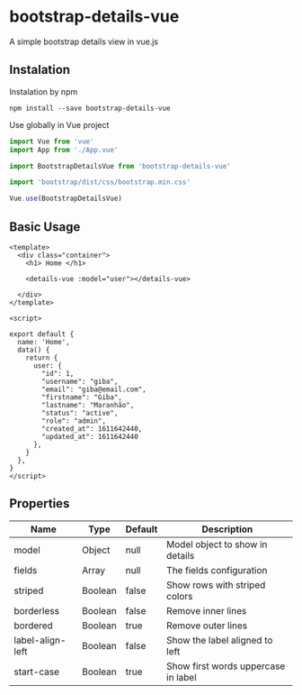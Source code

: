 # bootstrap-details-vue

A simple bootstrap details view in vue.js

## Instalation
Instalation by npm
```shell
npm install --save bootstrap-details-vue
```

Use globally in Vue project
```JavaScript
import Vue from 'vue'
import App from './App.vue'

import BootstrapDetailsVue from 'bootstrap-details-vue'

import 'bootstrap/dist/css/bootstrap.min.css'

Vue.use(BootstrapDetailsVue)

```

## Basic Usage
```vue
<template>
  <div class="container">
    <h1> Home </h1>

    <details-vue :model="user"></details-vue>

  </div>
</template>

<script>

export default {
  name: 'Home',
  data() {
    return {
      user: {
        "id": 1,
        "username": "giba",
        "email": "giba@email.com",
        "firstname": "Giba",
        "lastname": "Maranhão",
        "status": "active",
        "role": "admin",
        "created_at": 1611642440,
        "updated_at": 1611642440
      },
    }
  }, 
}
</script>
```

## Properties
| Name | Type | Default | Description |
| ------|------|----|--------|
| model | Object | null | Model object to show in details |
| fields | Array | null | The fields configuration |
| striped | Boolean | false | Show rows with striped colors |
| borderless | Boolean | false | Remove inner lines |
| bordered | Boolean | true | Remove outer lines |
| label-align-left | Boolean | false | Show the label aligned to left |
| start-case | Boolean | true | Show first words uppercase in label |

